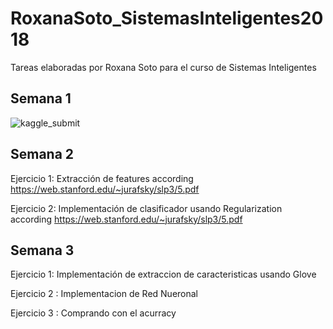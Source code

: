 # RoxanaSoto_SistemasInteligentes2018
Tareas elaboradas por Roxana Soto para el curso de Sistemas Inteligentes

## Semana 1

![kaggle_submit](https://user-images.githubusercontent.com/6155109/47198010-7387bf80-d32f-11e8-9d19-19f6b22075e9.png)


## Semana 2

Ejercicio 1: Extracción de features according https://web.stanford.edu/~jurafsky/slp3/5.pdf

Ejercicio 2: Implementación de clasificador usando Regularization according https://web.stanford.edu/~jurafsky/slp3/5.pdf

## Semana 3

Ejercicio 1: Implementación de extraccion de caracteristicas usando Glove

Ejercicio 2 : Implementacion de Red Nueronal
 
 Ejercicio 3 : Comprando con el acurracy
